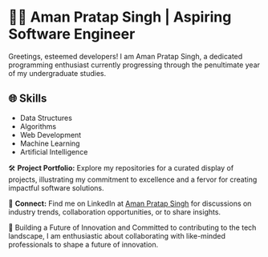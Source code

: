 # 👨‍💻 Aman Pratap Singh | Aspiring Software Engineer

Greetings, esteemed developers! I am Aman Pratap Singh, a dedicated programming enthusiast currently progressing through the penultimate year of my undergraduate studies.

## 🌐 Skills
- Data Structures
- Algorithms
- Web Development
- Machine Learning
- Artificial Intelligence

🛠️ **Project Portfolio:** Explore my repositories for a curated display of projects, illustrating my commitment to excellence and a fervor for creating impactful software solutions.

🤝 **Connect:** Find me on LinkedIn at [Aman Pratap Singh](https://www.linkedin.com/in/aman-pratap-singh-5242b6227/) for discussions on industry trends, collaboration opportunities, or to share insights.

🚀 Building a Future of Innovation and Committed to contributing to the tech landscape, I am enthusiastic about collaborating with like-minded professionals to shape a future of innovation.
